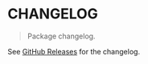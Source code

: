 # CHANGELOG

> Package changelog.

See [GitHub Releases](https://github.com/stdlib-js/utils-uncurry-right/releases) for the changelog.